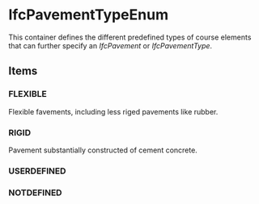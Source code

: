 # IfcPavementTypeEnum

This container defines the different predefined types of course elements that can further specify an _IfcPavement_ or _IfcPavementType_.

## Items

### FLEXIBLE
Flexible favements, including less riged pavements like rubber.

### RIGID
Pavement substantially constructed of cement concrete.

### USERDEFINED


### NOTDEFINED

